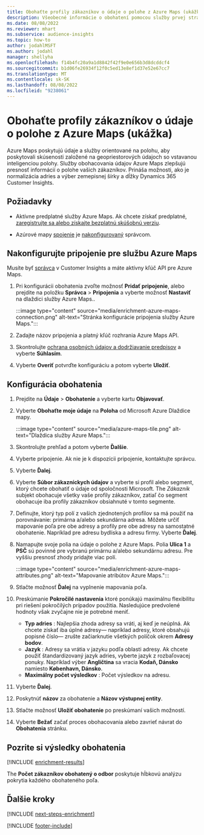 ```yaml
---
title: Obohaťte profily zákazníkov o údaje o polohe z Azure Maps (ukážka)
description: Všeobecné informácie o obohatení pomocou služby prvej strany Azure Maps.
ms.date: 08/08/2022
ms.reviewer: mhart
ms.subservice: audience-insights
ms.topic: how-to
author: jodahlMSFT
ms.author: jodahl
manager: shellyha
ms.openlocfilehash: f14b4fc20a9a1d8842f42f9e0e656b3d8dcddcf4
ms.sourcegitcommit: b1d06fe26934f12f0c5ed13e8ef1d37e52e67cc7
ms.translationtype: MT
ms.contentlocale: sk-SK
ms.lasthandoff: 08/08/2022
ms.locfileid: "9238061"
---
```

# <a name="enrich-customer-profiles-with-location-data-from-azure-maps-preview"></a>Obohaťte profily zákazníkov o údaje o polohe z Azure Maps (ukážka)

Azure Maps poskytujú údaje a služby orientované na polohu, aby poskytovali skúsenosti založené na geopriestorových údajoch so vstavanou inteligenciou polohy. Služby obohacovania údajov Azure Maps zlepšujú presnosť informácií o polohe vašich zákazníkov. Prináša možnosti, ako je normalizácia adries a výber zemepisnej šírky a dĺžky Dynamics 365 Customer Insights.

## <a name="prerequisites"></a>Požiadavky

- Aktívne predplatné služby Azure Maps. Ak chcete získať predplatné, [zaregistrujte sa alebo získajte bezplatnú skúšobnú verziu](https://azure.microsoft.com/services/azure-maps/).

- Azúrové mapy [spojenie](connections.md) je [nakonfigurovaný](#configure-the-connection-for-azure-maps) správcom.

## <a name="configure-the-connection-for-azure-maps"></a>Nakonfigurujte pripojenie pre službu Azure Maps

Musíte byť [správca](permissions.md#admin) v Customer Insights a máte aktívny kľúč API pre Azure Maps.

1. Pri konfigurácii obohatenia zvoľte možnosť **Pridať pripojenie**, alebo prejdite na položku **Správca** > **Pripojenia** a vyberte možnosť **Nastaviť** na dlaždici služby Azure Maps..

   :::image type="content" source="media/enrichment-azure-maps-connection.png" alt-text="Stránka konfigurácie pripojenia služby Azure Maps.":::

1. Zadajte názov pripojenia a platný kľúč rozhrania Azure Maps API.

1. Skontrolujte [ochrana osobných údajov a dodržiavanie predpisov](connections.md#data-privacy-and-compliance) a vyberte **Súhlasím**.

1. Vyberte **Overiť** potvrďte konfiguráciu a potom vyberte **Uložiť**.

## <a name="configure-the-enrichment"></a>Konfigurácia obohatenia

1. Prejdite na **Údaje** > **Obohatenie** a vyberte kartu **Objavovať**.

1. Vyberte **Obohaťte moje údaje** na **Poloha** od Microsoft Azure Dlaždice mapy.

   :::image type="content" source="media/azure-maps-tile.png" alt-text="Dlaždica služby Azure Maps.":::

1. Skontrolujte prehľad a potom vyberte **Ďalšie**.

1. Vyberte pripojenie. Ak nie je k dispozícii pripojenie, kontaktujte správcu.

1. Vyberte **Ďalej**.

1. Vyberte **Súbor zákazníckych údajov** a vyberte si profil alebo segment, ktorý chcete obohatiť o údaje od spoločnosti Microsoft. The *Zákazník* subjekt obohacuje všetky vaše profily zákazníkov, zatiaľ čo segment obohacuje iba profily zákazníkov obsiahnuté v tomto segmente.

1. Definujte, ktorý typ polí z vašich zjednotených profilov sa má použiť na porovnávanie: primárna a/alebo sekundárna adresa. Môžete určiť mapovanie poľa pre obe adresy a profily pre obe adresy na samostatné obohatenie. Napríklad pre adresu bydliska a adresu firmy. Vyberte **Ďalej**.

1. Namapujte svoje polia na údaje o polohe z Azure Maps. Polia **Ulica 1** a **PSČ** sú povinné pre vybranú primárnu a/alebo sekundárnu adresu. Pre vyššiu presnosť zhody pridajte viac polí.

   :::image type="content" source="media/enrichment-azure-maps-attributes.png" alt-text="Mapovanie atribútov Azure Maps.":::

1. Stlačte možnosť **Ďalej** na vyplnenie mapovania poľa.

1. Preskúmanie **Pokročilé nastavenia** ktoré ponúkajú maximálnu flexibilitu pri riešení pokročilých prípadov použitia. Nasledujúce predvolené hodnoty však zvyčajne nie je potrebné meniť.

   - **Typ adries** : Najlepšia zhoda adresy sa vráti, aj keď je neúplná. Ak chcete získať iba úplné adresy&mdash; napríklad adresy, ktoré obsahujú popisné číslo&mdash; zrušte začiarknutie všetkých políčok okrem **Adresy bodov**.
   - **Jazyk** : Adresy sa vrátia v jazyku podľa oblasti adresy. Ak chcete použiť štandardizovaný jazyk adries, vyberte jazyk z rozbaľovacej ponuky. Napríklad výber **Angličtina** sa vracia **Kodaň, Dánsko** namiesto **København, Dánsko**.
   - **Maximálny počet výsledkov** : Počet výsledkov na adresu.

1. Vyberte **Ďalej**.

1. Poskytnúť **názov** za obohatenie a **Názov výstupnej entity**.

1. Stlačte možnosť **Uložiť obohatenie** po preskúmaní vašich možností.

1. Vyberte **Bežať** začať proces obohacovania alebo zavrieť návrat do **Obohatenia** stránku.

## <a name="view-enrichment-results"></a>Pozrite si výsledky obohatenia

[!INCLUDE [enrichment-results](includes/enrichment-results.md)]

The **Počet zákazníkov obohatený o odbor** poskytuje hĺbkovú analýzu pokrytia každého obohateného poľa.

## <a name="next-steps"></a>Ďalšie kroky

[!INCLUDE [next-steps-enrichment](includes/next-steps-enrichment.md)]

[!INCLUDE [footer-include](includes/footer-banner.md)]

